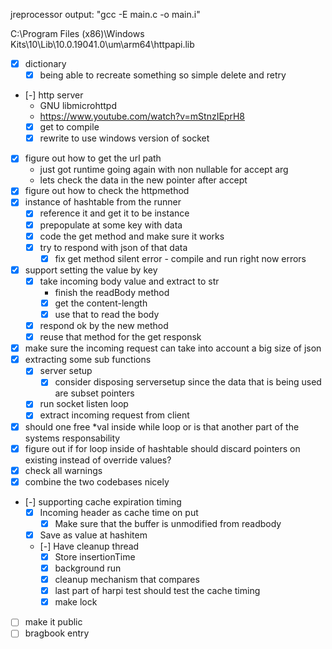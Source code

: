 jreprocessor output:
  "gcc -E main.c -o main.i"


C:\Program Files (x86)\Windows Kits\10\Lib\10.0.19041.0\um\arm64\httpapi.lib

- [X] dictionary 
  - [X] being able to recreate something so simple delete and retry
- [-] http server
  -  GNU libmicrohttpd
  - https://www.youtube.com/watch?v=mStnzIEprH8
  - [X] get to compile
  - [X] rewrite to use windows version of socket 
- [X] figure out how to get the url path
  - just got runtime going again with non nullable for accept arg
  - lets check the data in the new pointer after accept 
- [X] figure out how to check the httpmethod
- [X] instance of hashtable from the runner 
  - [X] reference it and get it to be instance 
  - [X] prepopulate at some key with data
  - [X] code the get method and make sure it works
  - [X] try to respond with json of that data
    - [X] fix get method silent error - compile and run right now errors
- [X] support setting the value by key
  - [X] take incoming body value and extract to str
    - finish the readBody method
    - [X] get the content-length
    - [X] use that to read the body
  - [X] respond ok by the new method
  - [X] reuse that method for the get responsk
- [X] make sure the incoming request can take into account a big size of json
- [X] extracting some sub functions
  - [X] server setup
    - [X] consider disposing serversetup since the data that is being used are subset pointers
  - [X] run socket listen loop
  - [X] extract incoming request from client
- [X] should one free *val inside while loop or is that another part of the systems responsability
- [X] figure out if for loop inside of hashtable should discard pointers on existing instead of override values?
- [X] check all warnings
- [X] combine the two codebases nicely
- [-] supporting cache expiration timing
  - [X] Incoming header as cache time on put 
    - [X] Make sure that the buffer is unmodified from readbody
  - [X] Save as value at hashitem
  - [-] Have cleanup thread
    - [X] Store insertionTime
    - [X] background run 
    - [X] cleanup mechanism that compares 
    - [X] last part of harpi test should test the cache timing
    - [X] make lock 
- [ ] make it public
- [ ] bragbook entry
